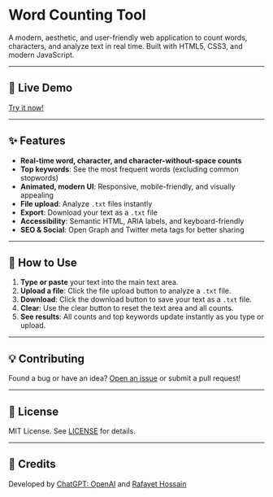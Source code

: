 # Word Counting Tool

A modern, aesthetic, and user-friendly web application to count words, characters, and analyze text in real time. Built with HTML5, CSS3, and modern JavaScript.

---

## 🚀 Live Demo
[Try it now!](https://rafayethossain.github.io/word-counting-tool-ChatGPT/)

---

## ✨ Features
- **Real-time word, character, and character-without-space counts**
- **Top keywords**: See the most frequent words (excluding common stopwords)
- **Animated, modern UI**: Responsive, mobile-friendly, and visually appealing
- **File upload**: Analyze `.txt` files instantly
- **Export**: Download your text as a `.txt` file
- **Accessibility**: Semantic HTML, ARIA labels, and keyboard-friendly
- **SEO & Social**: Open Graph and Twitter meta tags for better sharing

---

## 📝 How to Use
1. **Type or paste** your text into the main text area.
2. **Upload a file**: Click the file upload button to analyze a `.txt` file.
3. **Download**: Click the download button to save your text as a `.txt` file.
4. **Clear**: Use the clear button to reset the text area and all counts.
5. **See results**: All counts and top keywords update instantly as you type or upload.

---

## 💡 Contributing
Found a bug or have an idea? [Open an issue](https://github.com/rafayethossain/word-counting-tool-ChatGPT/issues) or submit a pull request!

---

## 📄 License
MIT License. See [LICENSE](LICENSE) for details.

---

## 🙏 Credits
Developed by [ChatGPT: OpenAI](https://chat.openai.com/) and [Rafayet Hossain](https://rafayethossain.github.io/)
